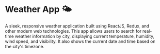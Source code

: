 # Weather App 🌤️
A sleek, responsive weather application built using ReactJS, Redux, and other modern web technologies. This app allows users to search for real-time weather information by city, displaying current temperature, humidity, wind speed, and visibility. It also shows the current date and time based on the city's timezone.

